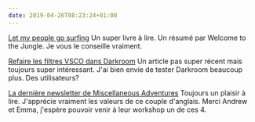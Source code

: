 ```yaml
---
date: 2019-04-26T08:23:24+01:00
---
```


[Let my people go surfing](https://www.welcometothejungle.co/fr/articles/livre-yvon-chouinard-fondateur-patagonia) Un super livre à lire. Un résumé par Welcome to the Jungle. Je vous le conseille vraiment.

[Refaire les filtres VSCO dans Darkroom](https://medium.com/the-bergen-company/recreating-vsco-filters-in-darkroom-291114051a0e) Un article pas super récent mais toujours super intéressant. J'ai bien envie de tester Darkroom beaucoup plus. Des utilisateurs?

[La dernière newsletter de Miscellaneous Adventures](https://mailchi.mp/076c77256196/the-miscellaneous-adventures-digest-3430989?e=93a32e41d6) Toujours un plaisir à lire. J'apprécie vraiment les valeurs de ce couple d'anglais. Merci Andrew et Emma, j'espère pouvoir venir à leur workshop un de ces 4.

